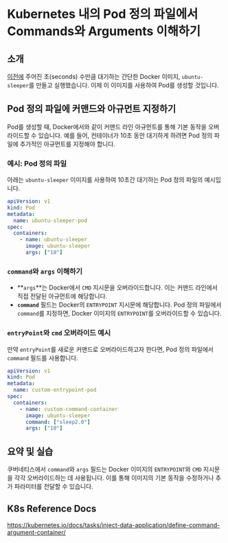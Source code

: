 # Kubernetes 내의 Pod 정의 파일에서 Commands와 Arguments 이해하기

## 소개

[이전에](/devops/kubernetes/application-lifecycle/commands) 주어진 초(seconds) 수만큼 대기하는 간단한 Docker 이미지, `ubuntu-sleeper`를 만들고 실행했습니다. 이제 이 이미지를 사용하여 Pod를 생성할 것입니다.

## Pod 정의 파일에 커맨드와 아규먼트 지정하기

Pod를 생성할 때, Docker에서와 같이 커맨드 라인 아규먼트를 통해 기본 동작을 오버라이드할 수 있습니다. 예를 들어, 컨테이너가 10초 동안 대기하게 하려면 Pod 정의 파일에 추가적인 아규먼트를 지정해야 합니다.

### 예시: Pod 정의 파일

아래는 `ubuntu-sleeper` 이미지를 사용하여 10초간 대기하는 Pod 정의 파일의 예시입니다.

```yaml
apiVersion: v1
kind: Pod
metadata:
  name: ubuntu-sleeper-pod
spec:
  containers:
    - name: ubuntu-sleeper
      image: ubuntu-sleeper
      args: ["10"]
```

### `command`와 `args` 이해하기

- **`args`**는 Docker에서 `CMD` 지시문을 오버라이드합니다. 이는 커맨드 라인에서 직접 전달된 아규먼트에 해당합니다.
- **`command`** 필드는 Docker의 `ENTRYPOINT` 지시문에 해당합니다. Pod 정의 파일에서 `command`를 지정하면, Docker 이미지의 `ENTRYPOINT`를 오버라이드할 수 있습니다.

### `entryPoint`와 `cmd` 오버라이드 예시

만약 `entryPoint`를 새로운 커맨드로 오버라이드하고자 한다면, Pod 정의 파일에서 `command` 필드를 사용합니다.

```yaml
apiVersion: v1
kind: Pod
metadata:
  name: custom-entrypoint-pod
spec:
  containers:
    - name: custom-command-container
      image: ubuntu-sleeper
      command: ["sleep2.0"]
      args: ["10"]
```

## 요약 및 실습

쿠버네티스에서 `command`와 `args` 필드는 Docker 이미지의 `ENTRYPOINT`와 `CMD` 지시문을 각각 오버라이드하는 데 사용됩니다. 이를 통해 이미지의 기본 동작을 수정하거나 추가 파라미터를 전달할 수 있습니다.

## K8s Reference Docs

https://kubernetes.io/docs/tasks/inject-data-application/define-command-argument-container/
